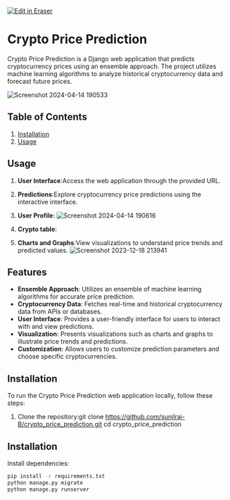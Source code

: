 <p><a target="_blank" href="https://app.eraser.io/workspace/yXXxlcgNbzjxA5aPZDu4" id="edit-in-eraser-github-link"><img alt="Edit in Eraser" src="https://firebasestorage.googleapis.com/v0/b/second-petal-295822.appspot.com/o/images%2Fgithub%2FOpen%20in%20Eraser.svg?alt=media&amp;token=968381c8-a7e7-472a-8ed6-4a6626da5501"></a></p>

# Crypto Price Prediction
Crypto Price Prediction is a Django web application that predicts cryptocurrency prices using an ensemble approach. The project utilizes machine learning algorithms to analyze historical cryptocurrency data and forecast future prices.

![Screenshot 2024-04-14 190533](https://github.com/sunilraj-B/crypto_price_prediction/assets/127935204/704ec0ba-b36a-4af1-88d0-626977f1eac2 "")

## Table of Contents
1. [﻿Installation](#installation) 
2. [﻿Usage](#usage) 
## Usage
1. **User Interface**:Access the web application through the provided URL.
2. **Predictions**:Explore cryptocurrency price predictions using the interactive interface.

3. **User Profile**:
![Screenshot 2024-04-14 190616](https://github.com/sunilraj-B/crypto_price_prediction/assets/127935204/453cd1a0-5f1a-4416-b46e-a8a6ac80da26 "")

1. **Crypto table**:

2. **Charts and Graphs**:View visualizations to understand price trends and predicted values.
![Screenshot 2023-12-18 213941](https://github.com/sunilraj-B/crypto_price_prediction/assets/127935204/a44d7494-6cc7-4620-afb9-aa3f42ec1dcd "")

## Features
- **Ensemble Approach**: Utilizes an ensemble of machine learning algorithms for accurate price prediction.
- **Cryptocurrency Data**: Fetches real-time and historical cryptocurrency data from APIs or databases.
- **User Interface**: Provides a user-friendly interface for users to interact with and view predictions.
- **Visualization**: Presents visualizations such as charts and graphs to illustrate price trends and predictions.
- **Customization**: Allows users to customize prediction parameters and choose specific cryptocurrencies.
## Installation
To run the Crypto Price Prediction web application locally, follow these steps:

1. Clone the repository:git clone https://github.com/sunilraj-B/crypto_price_prediction.git
cd crypto_price_prediction
## Installation
Install dependencies:

```bash
pip install -r requirements.txt
python manage.py migrate
python manage.py runserver
```




<!--- Eraser file: https://app.eraser.io/workspace/yXXxlcgNbzjxA5aPZDu4 --->